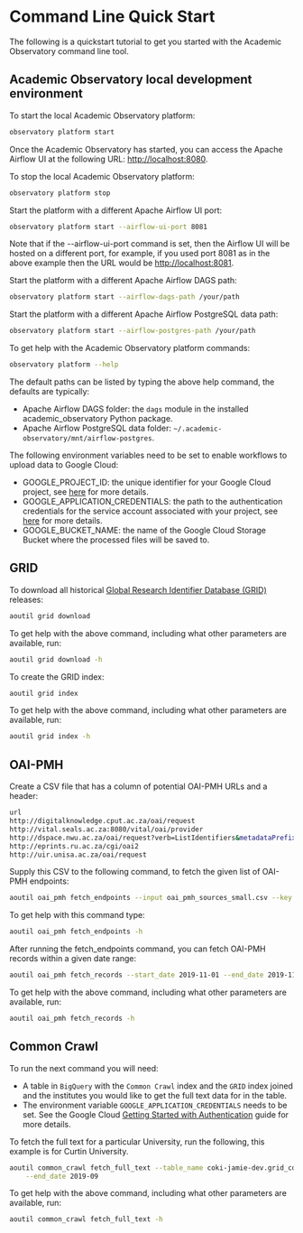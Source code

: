 # Command Line Quick Start
The following is a quickstart tutorial to get you started with the Academic Observatory command line tool.

## Academic Observatory local development environment
To start the local Academic Observatory platform:
```bash
observatory platform start
```

Once the Academic Observatory has started, you can access the Apache Airflow UI at the following URL: 
[http://localhost:8080](http://localhost:8080).

To stop the local Academic Observatory platform:
```bash
observatory platform stop
```

Start the platform with a different Apache Airflow UI port:
```bash
observatory platform start --airflow-ui-port 8081
```

Note that if the --airflow-ui-port command is set, then the Airflow UI will be hosted on a different port,
for example, if you used port 8081 as in the above example then the URL would be 
[http://localhost:8081](http://localhost:8081).

Start the platform with a different Apache Airflow DAGS path:
```bash
observatory platform start --airflow-dags-path /your/path
```

Start the platform with a different Apache Airflow PostgreSQL data path:
```bash
observatory platform start --airflow-postgres-path /your/path
```

To get help with the Academic Observatory platform commands:
```bash
observatory platform --help
```

The default paths can be listed by typing the above help command, the defaults are typically:
* Apache Airflow DAGS folder: the `dags` module in the installed academic_observatory Python package.
* Apache Airflow PostgreSQL data folder: `~/.academic-observatory/mnt/airflow-postgres`.

The following environment variables need to be set to enable workflows to upload data to Google Cloud:
* GOOGLE_PROJECT_ID: the unique identifier for your Google Cloud project, see 
[here](https://cloud.google.com/resource-manager/docs/creating-managing-projects) for more details.
* GOOGLE_APPLICATION_CREDENTIALS: the path to the authentication credentials for the service account associated with 
your project, see [here](https://cloud.google.com/docs/authentication/getting-started) for more details.
* GOOGLE_BUCKET_NAME: the name of the Google Cloud Storage Bucket where the processed files will be saved to.

## GRID
To download all historical [Global Research Identifier Database (GRID)](https://grid.ac/) releases:
```bash
aoutil grid download
```

To get help with the above command, including what other parameters are available, run:
```bash
aoutil grid download -h
```

To create the GRID index:
```bash
aoutil grid index
```

To get help with the above command, including what other parameters are available, run:
```bash
aoutil grid index -h
```

## OAI-PMH
Create a CSV file that has a column of potential OAI-PMH URLs and a header:
```bash
url
http://digitalknowledge.cput.ac.za/oai/request
http://vital.seals.ac.za:8080/vital/oai/provider
http://dspace.nwu.ac.za/oai/request?verb=ListIdentifiers&metadataPrefix=oai_dc
http://eprints.ru.ac.za/cgi/oai2
http://uir.unisa.ac.za/oai/request
```

Supply this CSV to the following command, to fetch the given list of OAI-PMH endpoints:
```bash
aoutil oai_pmh fetch_endpoints --input oai_pmh_sources_small.csv --key url
```

To get help with this command type:
```bash
aoutil oai_pmh fetch_endpoints -h
```

After running the fetch_endpoints command, you can fetch OAI-PMH records within a given date range:
```bash
aoutil oai_pmh fetch_records --start_date 2019-11-01 --end_date 2019-11-10
```

To get help with the above command, including what other parameters are available, run:
```bash
aoutil oai_pmh fetch_records -h
```

## Common Crawl
To run the next command you will need:
* A table in `BigQuery` with the `Common Crawl` index and the `GRID` index joined and the institutes you would
like to get the full text data for in the table.
* The environment variable `GOOGLE_APPLICATION_CREDENTIALS` needs to be set. See the Google Cloud
[Getting Started with Authentication](https://cloud.google.com/docs/authentication/getting-started) guide for more 
details.

To fetch the full text for a particular University, run the following, this example is for Curtin University.
```bash
aoutil common_crawl fetch_full_text --table_name coki-jamie-dev.grid_common_crawl.curtin_demo --start_date 2019-08 \
    --end_date 2019-09
```

To get help with the above command, including what other parameters are available, run:
```bash
aoutil common_crawl fetch_full_text -h
```